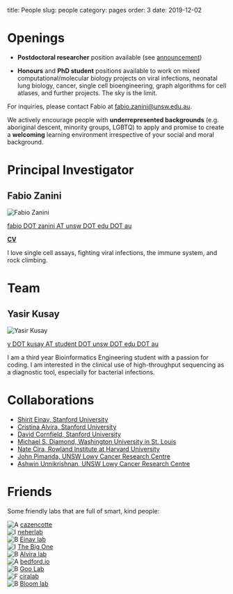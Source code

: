 title: People
slug: people
category: pages
order: 3
date: 2019-12-02

# Openings
- **Postdoctoral researcher** position available (see [announcement](/postdocopening012020.html))

- **Honours** and **PhD student** positions available to work on mixed computational/molecular biology projects on viral infections, neonatal lung biology, cancer, single cell bioengineering, graph algorithms for cell atlases, and further projects. The sky is the limit.

For inquiries, please contact Fabio at [fabio.zanini@unsw.edu.au](mailto:fabio.zanini@unsw.edu.au).

We actively encourage people with **underrepresented backgrounds** (e.g. aboriginal descent, minority groups, LGBTQ) to apply and promise to create a **welcoming** learning environment irrespective of your social and moral background.

# Principal Investigator
## Fabio Zanini
![Fabio Zanini]({static}/images/people/fabio_zanini.jpg)

[fabio DOT zanini AT unsw DOT edu DOT au](mailto:fabio.zanini@unsw.edu.au)

[**CV**]({static}/images/fabio_zanini_cv.pdf)

I love single cell assays, fighting viral infections, the immune system, and rock climbing.

# Team
## Yasir Kusay
![Yasir Kusay]({static}/images/people/yasir_kusay.jpg)

[y DOT kusay AT student DOT unsw DOT edu DOT au](mailto:y.kusay@student.unsw.edu.au)

I am a third year Bioinformatics Engineering student with a passion for coding. I am interested in the clinical use of high-throughput sequencing as a diagnostic tool, especially for bacterial infections.

# Collaborations
- [Shirit Einav, Stanford University](http://med.stanford.edu/einavlab.html)
- [Cristina Alvira, Stanford University](http://med.stanford.edu/alviralab.html)
- [David Cornfield, Stanford University](http://med.stanford.edu/cornfieldlab/Home.html)
- [Michael S. Diamond, Washington University in St. Louis](https://infectiousdiseases.wustl.edu/faculty-staff/michael-s-diamond/)
- [Nate Cira, Rowland Institute at Harvard University](http://www.ciralab.rowland.harvard.edu/)
- [John Pimanda, UNSW Lowy Cancer Research Centre](https://powcs.med.unsw.edu.au/people/associate-professor-john-pimanda)
- [Ashwin Unnikrishnan, UNSW Lowy Cancer Research Centre](https://powcs.med.unsw.edu.au/node/301300772)

# Friends
Some friendly labs that are full of smart, kind people:

![A](/images/a.png) [cazencotte](https://cazencott.info/)</br>
![I](/images/i.png) [neherlab](https://neherlab.org)</br>
![B](/images/b.png) [Einav lab](http://med.stanford.edu/einavlab.html)</br>
![I](/images/i.png) [The Big One](https://quakelab.stanford.edu)</br>
![B](/images/b.png) [Alvira lab](http://med.stanford.edu/alviralab.html)</br>
![A](/images/a.png) [bedford.io](https://bedford.io/)</br>
![B](/images/b.png) [Goo Lab](https://research.fhcrc.org/goo/en.html)</br>
![F](/images/f.png) [ciralab](http://www.ciralab.rowland.harvard.edu/)</br>
![B](/images/b.png) [Bloom lab](https://research.fhcrc.org/bloom/en.html)</br>
